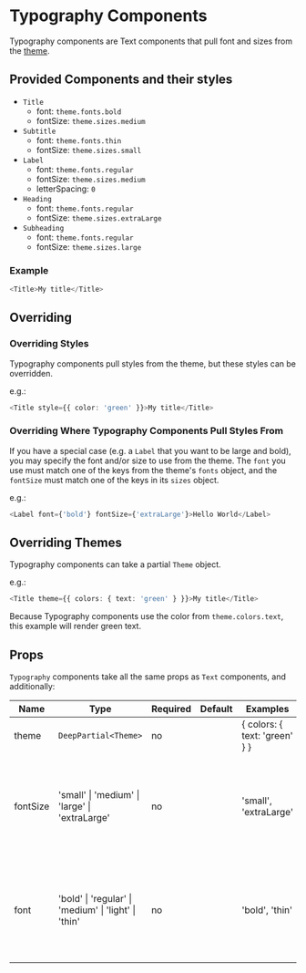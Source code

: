 # Typography Components

Typography components are Text components that pull font and sizes from the [theme](./theming.md).

## Provided Components and their styles
* `Title`
  * font: `theme.fonts.bold`
  * fontSize: `theme.sizes.medium`
* `Subtitle`
  * font: `theme.fonts.thin`
  * fontSize: `theme.sizes.small`
* `Label`
  * font: `theme.fonts.regular`
  * fontSize: `theme.sizes.medium`
  * letterSpacing: `0`
* `Heading`
  * font: `theme.fonts.regular`
  * fontSize: `theme.sizes.extraLarge`
* `Subheading`
  * font: `theme.fonts.regular`
  * fontSize: `theme.sizes.large`

### Example
```typescript
<Title>My title</Title>
```

## Overriding
### Overriding Styles

Typography components pull styles from the theme, but these styles can be overridden.

e.g.:

```typescript
<Title style={{ color: 'green' }}>My title</Title>
```

### Overriding Where Typography Components Pull Styles From

If you have a special case (e.g. a `Label` that you want to be large and bold), you may specify the font and/or size to use from the theme. The `font` you use must match one of the keys from the theme's `fonts` object, and the `fontSize` must match one of the keys in its `sizes` object.

e.g.:

```typescript
<Label font={'bold'} fontSize={'extraLarge'}>Hello World</Label>
```

## Overriding Themes

Typography components can take a partial `Theme` object.

e.g.:

```typescript
<Title theme={{ colors: { text: 'green' } }}>My title</Title>
```

Because Typography components use the color from `theme.colors.text`, this example will render green text.

## Props

`Typography` components take all the same props as `Text` components, and additionally:

| Name                   | Type                                                                 | Required | Default | Examples                                     | Notes                                                                                  |
|------------------------|----------------------------------------------------------------------|----------|---------|----------------------------------------------|----------------------------------------------------------------------------------------|
| theme                  | `DeepPartial<Theme>`                                            | no       |         | { colors: { text: 'green' } }                |                                                                                        |
| fontSize               | 'small' &vert; 'medium' &vert; 'large' &vert; 'extraLarge'           | no       |         | 'small', 'extraLarge'                        | These strings must match keys of the theme's `sizes` object                            |
| font                   | 'bold' &vert; 'regular' &vert; 'medium' &vert; 'light' &vert; 'thin' | no       |         | 'bold', 'thin'                               | These strings must match keys of the theme's `fonts` object                            |
